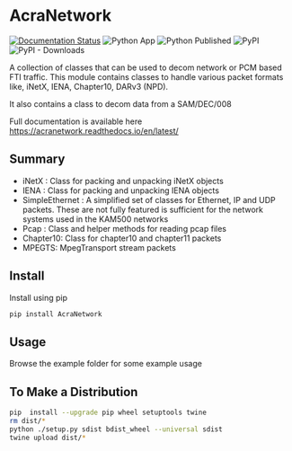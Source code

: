 # AcraNetwork 


[![Documentation Status](https://readthedocs.org/projects/acranetwork/badge/?version=latest)](https://acranetwork.readthedocs.io/en/latest/?badge=latest)
![Python App](https://github.com/diarmuidcwc/AcraNetwork/actions/workflows/python-app.yml/badge.svg)
![Python Published](https://github.com/diarmuidcwc/AcraNetwork/actions/workflows/python-publish.yml/badge.svg)
![PyPI](https://img.shields.io/pypi/v/AcraNetwork?label=pypi%20package)
![PyPI - Downloads](https://img.shields.io/pypi/dm/AcraNetwork)

A collection of classes that can be used to decom network or PCM based FTI traffic. This module contains classes to handle various packet formats like, iNetX, IENA, Chapter10, DARv3 (NPD).

It also contains a class to decom data from a SAM/DEC/008

Full documentation is available here https://acranetwork.readthedocs.io/en/latest/

## Summary

* iNetX : Class for packing and unpacking iNetX objects
* IENA  : Class for packing and unpacking IENA objects
* SimpleEthernet : A  simplified set of classes for Ethernet, IP and UDP packets. These are not fully featured is sufficient for the network systems used in the KAM500 networks
* Pcap : Class and helper methods for reading pcap files
* Chapter10: Class for chapter10 and chapter11 packets
* MPEGTS: MpegTransport stream packets


## Install

Install using pip

```bash
pip install AcraNetwork
```

## Usage

Browse the example folder for some example usage


## To Make a Distribution

```bash
pip  install --upgrade pip wheel setuptools twine
rm dist/*
python ./setup.py sdist bdist_wheel --universal sdist
twine upload dist/*
```